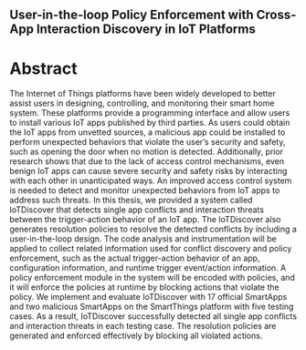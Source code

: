 ## User-in-the-loop Policy Enforcement with Cross-App Interaction Discovery in IoT Platforms

# Abstract

The Internet of Things platforms have been widely developed to better assist users in designing, controlling, and monitoring their smart home system. These platforms provide a programming interface and allow users to install various IoT apps published by third parties. As users could obtain the IoT apps from unvetted sources, a malicious app could be installed to perform unexpected behaviors that violate the user’s security and safety, such as opening the door when no motion is detected. Additionally, prior research shows that due to the lack of access control mechanisms, even benign IoT apps can cause severe security and safety risks by interacting with each other in unanticipated ways. An improved access control system is needed to detect and monitor unexpected behaviors from IoT apps to address such threats. In this thesis, we provided a system called IoTDiscover that detects single app conflicts and interaction threats between the trigger-action behavior of an IoT app. The IoTDiscover also generates resolution policies to resolve the detected conflicts by including a user-in-the-loop design. The code analysis and instrumentation will be applied to collect related information used for conflict discovery and policy enforcement, such as the actual trigger-action behavior of an app, configuration information, and runtime trigger event/action information. A policy enforcement module in the system will be encoded with policies, and it will enforce the policies at runtime by blocking actions that violate the policy. We implement and evaluate IoTDiscover with 17 official SmartApps and two malicious SmartApps on the SmartThings platform with five testing cases. As a result, IoTDiscover successfully detected all single app conflicts and interaction threats in each testing case. The resolution policies are generated and enforced effectively by blocking all violated actions.

